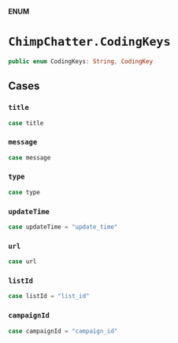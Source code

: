 **ENUM**

# `ChimpChatter.CodingKeys`

```swift
public enum CodingKeys: String, CodingKey
```

## Cases
### `title`

```swift
case title
```

### `message`

```swift
case message
```

### `type`

```swift
case type
```

### `updateTime`

```swift
case updateTime = "update_time"
```

### `url`

```swift
case url
```

### `listId`

```swift
case listId = "list_id"
```

### `campaignId`

```swift
case campaignId = "campaign_id"
```

